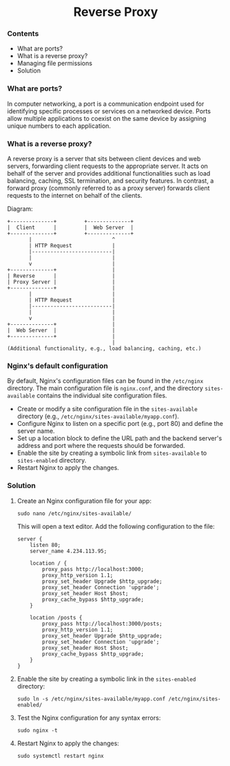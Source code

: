 <h1 style="text-align: center;">Reverse Proxy</h1>

### Contents
* What are ports?
* What is a reverse proxy?
* Managing file permissions
* Solution

### What are ports?
   In computer networking, a port is a communication endpoint used for identifying specific processes or services on a networked device. Ports allow multiple applications to coexist on the same device by assigning unique numbers to each application.

### What is a reverse proxy?
   A reverse proxy is a server that sits between client devices and web servers, forwarding client requests to the appropriate server. It acts on behalf of the server and provides additional functionalities such as load balancing, caching, SSL termination, and security features. In contrast, a forward proxy (commonly referred to as a proxy server) forwards client requests to the internet on behalf of the clients.

Diagram:

   ```
   +--------------+         +--------------+
   |  Client      |         |  Web Server  |
   +--------------+         +--------------+
          |                          ^
          | HTTP Request             |
          |--------------------------|
          |                          |
          v                          |
   +--------------+                  |
   | Reverse      |                  |
   | Proxy Server |                  |
   +--------------+                  |
          |                          |
          | HTTP Request             |
          |--------------------------|
          |                          |
          v                          |
   +--------------+                  |
   |  Web Server  |                  |
   +--------------+                  |
                                     |
   (Additional functionality, e.g., load balancing, caching, etc.)
   ```

### Nginx's default configuration 
   By default, Nginx's configuration files can be found in the `/etc/nginx` directory. The main configuration file is `nginx.conf`, and the directory `sites-available` contains the individual site configuration files.

   - Create or modify a site configuration file in the `sites-available` directory (e.g., `/etc/nginx/sites-available/myapp.conf`).
   - Configure Nginx to listen on a specific port (e.g., port 80) and define the server name.
   - Set up a location block to define the URL path and the backend server's address and port where the requests should be forwarded.
   - Enable the site by creating a symbolic link from `sites-available` to `sites-enabled` directory.
   - Restart Nginx to apply the changes.


### Solution

1. Create an Nginx configuration file for your app:
   ```
   sudo nano /etc/nginx/sites-available/
   ```
   This will open a text editor. Add the following configuration to the file:
   ```
   server {
       listen 80;
       server_name 4.234.113.95;

       location / {
           proxy_pass http://localhost:3000;
           proxy_http_version 1.1;
           proxy_set_header Upgrade $http_upgrade;
           proxy_set_header Connection 'upgrade';
           proxy_set_header Host $host;
           proxy_cache_bypass $http_upgrade;
       }

       location /posts {
           proxy_pass http://localhost:3000/posts;
           proxy_http_version 1.1;
           proxy_set_header Upgrade $http_upgrade;
           proxy_set_header Connection 'upgrade';
           proxy_set_header Host $host;
           proxy_cache_bypass $http_upgrade;
       }
   }
   ```

2. Enable the site by creating a symbolic link in the `sites-enabled` directory:
   ```
   sudo ln -s /etc/nginx/sites-available/myapp.conf /etc/nginx/sites-enabled/
   ```

3. Test the Nginx configuration for any syntax errors:
   ```
   sudo nginx -t
   ```

4. Restart Nginx to apply the changes:
   ```
   sudo systemctl restart nginx
   ```
